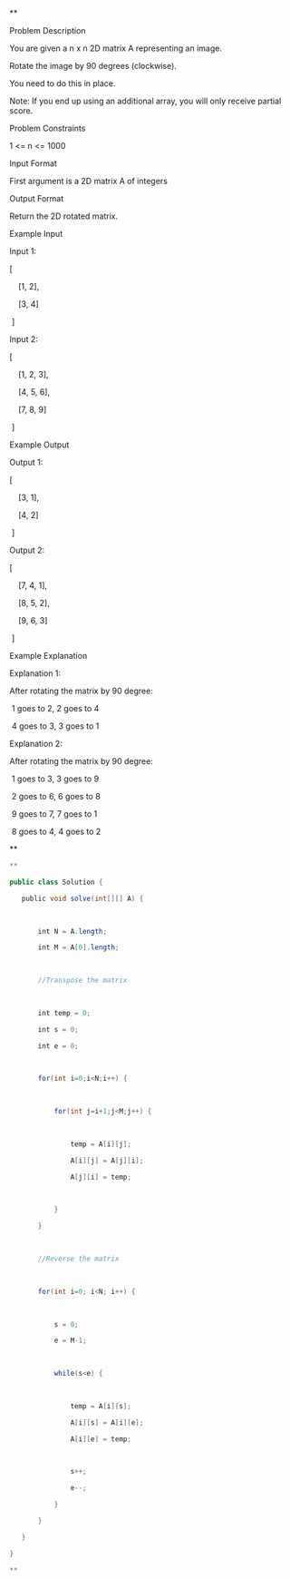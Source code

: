 **

Problem Description

You are given a n x n 2D matrix A representing an image.

Rotate the image by 90 degrees (clockwise).

You need to do this in place.

Note: If you end up using an additional array, you will only receive partial score.

  
  
Problem Constraints

1 <= n <= 1000

  
  
Input Format

First argument is a 2D matrix A of integers

  
  
Output Format

Return the 2D rotated matrix.

  
  
Example Input

Input 1:

[

    [1, 2],

    [3, 4]

 ]

Input 2:

[

    [1, 2, 3],

    [4, 5, 6],

    [7, 8, 9]

 ]

  
  
Example Output

Output 1:

[

    [3, 1],

    [4, 2]

 ]

Output 2:

[

    [7, 4, 1],

    [8, 5, 2],

    [9, 6, 3]

 ]

  
  
Example Explanation

Explanation 1:

After rotating the matrix by 90 degree:

 1 goes to 2, 2 goes to 4

 4 goes to 3, 3 goes to 1

  

Explanation 2:

After rotating the matrix by 90 degree:

 1 goes to 3, 3 goes to 9

 2 goes to 6, 6 goes to 8

 9 goes to 7, 7 goes to 1

 8 goes to 4, 4 goes to 2

**

```java
**

public class Solution {

   public void solve(int[][] A) {

  

       int N = A.length;

       int M = A[0].length;

  

       //Transpose the matrix

  

       int temp = 0;

       int s = 0;

       int e = 0;

  

       for(int i=0;i<N;i++) {

  

           for(int j=i+1;j<M;j++) {

  

               temp = A[i][j];

               A[i][j] = A[j][i];

               A[j][i] = temp;

  

           }

       }

  

       //Reverse the matrix

  

       for(int i=0; i<N; i++) {

  

           s = 0;

           e = M-1;

  

           while(s<e) {

  

               temp = A[i][s];

               A[i][s] = A[i][e];

               A[i][e] = temp;

  

               s++;

               e--;

           }

       }

   }

}

**
```